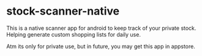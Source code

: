 # stock-scanner-native

This is a native scanner app for android to keep track of your private stock. Helping generate custom shopping lists for daily use.

Atm its only for private use, but in future, you may get this app in appstore.